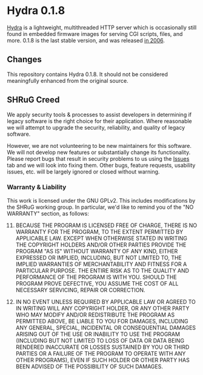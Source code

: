 # Hydra 0.1.8

[Hydra](http://hydra.hellug.gr/) is a lightweight, multithreaded HTTP server which is occasionally still found in embedded firmware images for serving CGI scripts, files, and more. 0.1.8 is the last stable version, and was released [in 2006](http://hydra.hellug.gr/download/).

## Changes

This repository contains Hydra 0.1.8. It should not be considered meaningfully enhanced from the original source.

## SHRuG Creed

We apply security tools & processes to assist developers in determining if legacy software is the right choice for their application. Where reasonable we will attempt to upgrade the security, reliability, and quality of legacy software.

However, we are not volunteering to be new maintainers for this software. We will not develop new features or substantially change its functionality. Please report bugs that result in security problems to us using the [Issues](https://github.com/shrugly/hydra-0.1.8/issues) tab and we will look into fixing them. Other bugs, feature requests, usability issues, etc. will be largely ignored or closed without warning.

### Warranty & Liability

This work is licensed under the GNU GPLv2. This includes modifications by the SHRuG working group. In particular, we'd like to remind you of the "NO WARRANTY" section, as follows:

11. BECAUSE THE PROGRAM IS LICENSED FREE OF CHARGE, THERE IS NO WARRANTY FOR THE PROGRAM, TO THE EXTENT PERMITTED BY APPLICABLE LAW. EXCEPT WHEN OTHERWISE STATED IN WRITING THE COPYRIGHT HOLDERS AND/OR OTHER PARTIES PROVIDE THE PROGRAM "AS IS" WITHOUT WARRANTY OF ANY KIND, EITHER EXPRESSED OR IMPLIED, INCLUDING, BUT NOT LIMITED TO, THE IMPLIED WARRANTIES OF MERCHANTABILITY AND FITNESS FOR A PARTICULAR PURPOSE. THE ENTIRE RISK AS TO THE QUALITY AND PERFORMANCE OF THE PROGRAM IS WITH YOU. SHOULD THE PROGRAM PROVE DEFECTIVE, YOU ASSUME THE COST OF ALL NECESSARY SERVICING, REPAIR OR CORRECTION.

12. IN NO EVENT UNLESS REQUIRED BY APPLICABLE LAW OR AGREED TO IN WRITING WILL ANY COPYRIGHT HOLDER, OR ANY OTHER PARTY WHO MAY MODIFY AND/OR REDISTRIBUTE THE PROGRAM AS PERMITTED ABOVE, BE LIABLE TO YOU FOR DAMAGES, INCLUDING ANY GENERAL, SPECIAL, INCIDENTAL OR CONSEQUENTIAL DAMAGES ARISING OUT OF THE USE OR INABILITY TO USE THE PROGRAM (INCLUDING BUT NOT LIMITED TO LOSS OF DATA OR DATA BEING RENDERED INACCURATE OR LOSSES SUSTAINED BY YOU OR THIRD PARTIES OR A FAILURE OF THE PROGRAM TO OPERATE WITH ANY OTHER PROGRAMS), EVEN IF SUCH HOLDER OR OTHER PARTY HAS BEEN ADVISED OF THE POSSIBILITY OF SUCH DAMAGES.